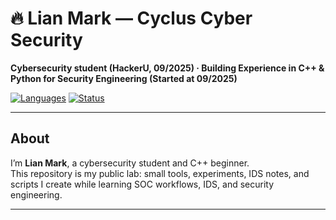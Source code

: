 # 🔥 Lian Mark — Cyclus Cyber Security  
**Cybersecurity student (HackerU, 09/2025) · Building Experience in C++ & Python for Security Engineering (Started at 09/2025)**

[![Languages](https://img.shields.io/badge/C++-%3E%20Python-orange.svg)](#)
[![Status](https://img.shields.io/badge/status-active-success.svg)](#)

---

## About
I’m **Lian Mark**, a cybersecurity student and C++ beginner.  
This repository is my public lab: small tools, experiments, IDS notes, and scripts I create while learning SOC workflows, IDS, and security engineering.

---

